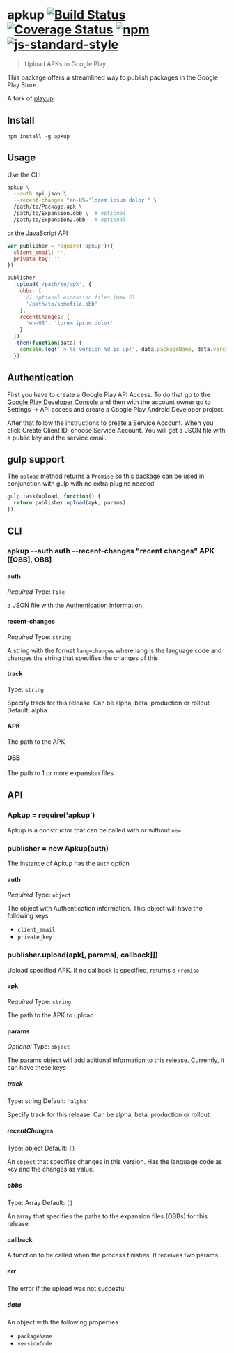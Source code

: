 # apkup [![Build Status][travis-image]][travis-url] [![Coverage Status][coveralls-image]][coveralls-url] [![npm][npm-image]][npm-url] [![js-standard-style][standard-image]][standard-url]

[travis-image]: https://travis-ci.org/Filiosoft/apkup.svg?branch=master
[travis-url]: https://travis-ci.org/Filiosoft/apkup
[coveralls-image]: https://coveralls.io/repos/filiosoft/apkup/badge.svg?branch=master&service=github
[coveralls-url]: https://coveralls.io/github/filiosoft/apkup?branch=master
[npm-image]: https://img.shields.io/npm/v/apkup.svg?style=flat
[npm-url]: https://npmjs.org/package/apkup
[standard-image]: https://img.shields.io/badge/code_style-standard-brightgreen.svg
[standard-url]: https://standardjs.com

> Upload APKs to Google Play

This package offers a streamlined way to publish packages in the Google Play Store.

A fork of [playup](https://github.com/jeduan/playup).

## Install

```
npm install -g apkup
```

## Usage

Use the CLI

```bash
apkup \
  --auth api.json \
  --recent-changes "en-US='lorem ipsum dolor'" \
  /path/to/Package.apk \
  /path/to/Expansion.obb \  # optional
  /path/to/Expansion2.obb   # optional
```

or the JavaScript API

```javascript
var publisher = require('apkup')({
  client_email: '',
  private_key: ''
})

publisher
  .upload('/path/to/apk', {
    obbs: [
      // optional expansion files (max 2)
      '/path/to/somefile.obb'
    ],
    recentChanges: {
      'en-US': 'lorem ipsum dolor'
    }
  })
  .then(function(data) {
    console.log(' > %s version %d is up!', data.packageName, data.versionCode)
  })
```

## Authentication

First you have to create a Google Play API Access. To do that go to the
[Google Play Developer Console](https://play.google.com/apps/publish) and then
with the account owner go to Settings -> API access and create a Google Play
Android Developer project.

After that follow the instructions to create a Service Account.
When you click Create Client ID, choose Service Account. You will get a JSON file
with a public key and the service email.

## gulp support

The `upload` method returns a `Promise` so this package can be used in conjunction with gulp with no extra plugins needed

```javascript
gulp.task(upload, function() {
  return publisher.upload(apk, params)
})
```

## CLI

### apkup --auth auth --recent-changes "recent changes" APK [[OBB], OBB]

#### auth

_Required_
Type: `File`

a JSON file with the [Authentication information](#authentication)

#### recent-changes

_Required_
Type: `string`

A string with the format `lang=changes` where lang is the language code and changes the string that specifies the changes of this

#### track

Type: `string`

Specify track for this release. Can be alpha, beta, production or rollout. Default: alpha

#### APK

The path to the APK

#### OBB

The path to 1 or more expansion files

## API

### Apkup = require('apkup')

Apkup is a constructor that can be called with or without `new`

### publisher = new Apkup(auth)

The instance of Apkup has the `auth` option

#### auth

_Required_
Type: `object`

The object with Authentication information. This object will have the following keys

- `client_email`
- `private_key`

### publisher.upload(apk[, params[, callback]])

Upload specified APK. If no callback is specified, returns a `Promise`

#### apk

_Required_
Type: `string`

The path to the APK to upload

#### params

_Optional_
Type: `object`

The params object will add aditional information to this release. Currently, it can have these keys

##### track

Type: string
Default: `'alpha'`

Specify track for this release. Can be alpha, beta, production or rollout.

##### recentChanges

Type: object
Default: `{}`

An `object` that specifies changes in this version. Has the language code as key and the changes as value.

##### obbs

Type: Array
Default: `[]`

An array that specifies the paths to the expansion files (OBBs) for this release

#### callback

A function to be called when the process finishes. It receives two params:

##### err

The error if the upload was not succesful

##### data

An object with the following properties

- `packageName`
- `versionCode`
